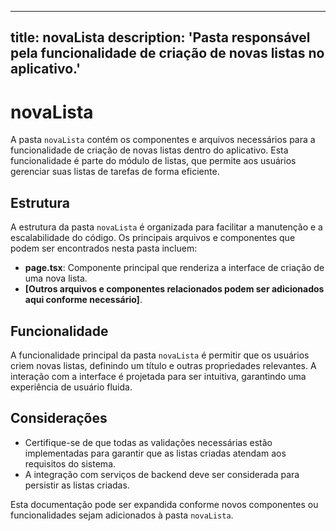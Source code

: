 
---
title: novaLista
description: 'Pasta responsável pela funcionalidade de criação de novas listas no aplicativo.'
---

# novaLista

A pasta `novaLista` contém os componentes e arquivos necessários para a funcionalidade de criação de novas listas dentro do aplicativo. Esta funcionalidade é parte do módulo de listas, que permite aos usuários gerenciar suas listas de tarefas de forma eficiente.

## Estrutura

A estrutura da pasta `novaLista` é organizada para facilitar a manutenção e a escalabilidade do código. Os principais arquivos e componentes que podem ser encontrados nesta pasta incluem:

- **page.tsx**: Componente principal que renderiza a interface de criação de uma nova lista.
- **[Outros arquivos e componentes relacionados podem ser adicionados aqui conforme necessário]**.

## Funcionalidade

A funcionalidade principal da pasta `novaLista` é permitir que os usuários criem novas listas, definindo um título e outras propriedades relevantes. A interação com a interface é projetada para ser intuitiva, garantindo uma experiência de usuário fluida.

## Considerações

- Certifique-se de que todas as validações necessárias estão implementadas para garantir que as listas criadas atendam aos requisitos do sistema.
- A integração com serviços de backend deve ser considerada para persistir as listas criadas.

Esta documentação pode ser expandida conforme novos componentes ou funcionalidades sejam adicionados à pasta `novaLista`.
